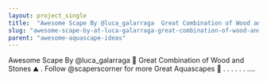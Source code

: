 ```yaml
---
layout: project_single
title:  "Awesome Scape By @luca_galarraga  Great Combination of Wood and Stones  . Follow @scaperscorner for more Great Aquascapes  . . . . . . .…"
slug: "awesome-scape-by-at-luca-galarraga-great-combination-of-wood-and-stones-follow-at-scaperscorner-for-more"
parent: "awesome-aquascape-ideas"
---
```

Awesome Scape By @luca_galarraga 🌿 Great Combination of Wood and Stones ⛰ . Follow @scaperscorner for more Great Aquascapes 💚 . . . . . . .…